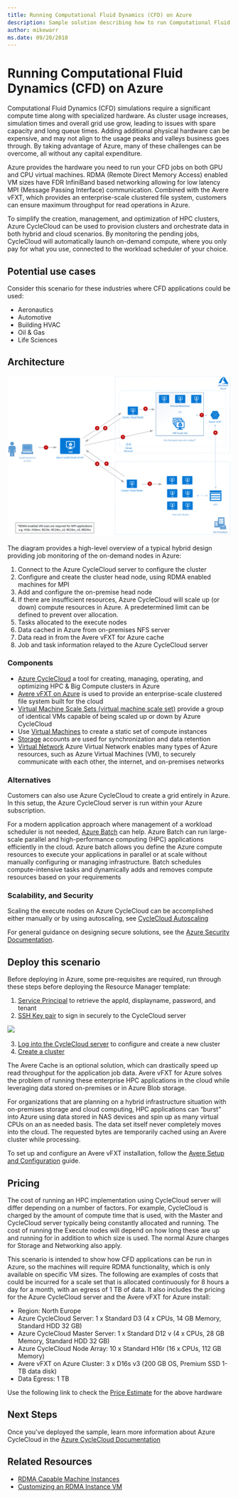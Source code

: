 ```yaml
---
title: Running Computational Fluid Dynamics (CFD) on Azure
description: Sample solution describing how to run Computational Fluid Dynamics (CFD) on Azure
author: mikewarr
ms.date: 09/20/2018
---
```

# Running Computational Fluid Dynamics (CFD) on Azure

Computational Fluid Dynamics (CFD) simulations require a significant compute time along with specialized hardware. As cluster usage increases, simulation times and overall grid use grow, leading to issues with spare capacity and long queue times. Adding additional physical hardware can be expensive, and may not align to the usage peaks and valleys business goes through. By taking advantage of Azure, many of these challenges can be overcome, all without any capital expenditure.

Azure provides the hardware you need to run your CFD jobs on both GPU and CPU virtual machines. RDMA (Remote Direct Memory Access) enabled VM sizes have FDR InfiniBand based networking allowing for low latency MPI (Message Passing Interface) communication. Combined with the Avere vFXT, which provides an enterprise-scale clustered file system, customers can ensure maximum throughput for read operations in Azure.

To simplify the creation, management, and optimization of HPC clusters, Azure CycleCloud can be used to provision clusters and orchestrate data in both hybrid and cloud scenarios. By monitoring the pending jobs, CycleCloud will automatically launch on-demand compute, where you only pay for what you use, connected to the workload scheduler of your choice.

## Potential use cases

Consider this scenario for these industries where CFD applications could be used:

* Aeronautics
* Automotive
* Building HVAC
* Oil & Gas
* Life Sciences

## Architecture

![alt text][cyclearch]

The diagram provides a high-level overview of a typical hybrid design providing job monitoring of the on-demand nodes in Azure:

1. Connect to the Azure CycleCloud server to configure the cluster
2. Configure and create the cluster head node, using RDMA enabled machines for MPI 
3. Add and configure the on-premise head node
4. If there are insufficient resources, Azure CycleCloud will scale up (or down) compute resources in Azure. A predetermined limit can be defined to prevent over allocation.
5. Tasks allocated to the execute nodes
6. Data cached in Azure from on-premises NFS server
7. Data read in from the Avere vFXT for Azure cache
8. Job and task information relayed to the Azure CycleCloud server


### Components

* [Azure CycleCloud][cyclecloud] a tool for creating, managing, operating, and optimizing HPC & Big Compute clusters in Azure
* [Avere vFXT on Azure][avere] is used to provide an enterprise-scale clustered file system built for the cloud
* [Virtual Machine Scale Sets (virtual machine scale set)][vmss] provide a group of identical VMs capable of being scaled up or down by Azure CycleCloud
* Use [Virtual Machines][vms] to create a static set of compute instances
* [Storage][storage] accounts are used for synchronization and data retention
* [Virtual Network][vnet] Azure Virtual Network enables many types of Azure resources, such as Azure Virtual Machines (VM), to securely communicate with each other, the internet, and on-premises networks

### Alternatives

Customers can also use Azure CycleCloud to create a grid entirely in Azure.  In this setup, the Azure CycleCloud server is run within your Azure subscription.

For a modern application approach where management of a workload scheduler is not needed, [Azure Batch][batch] can help. Azure Batch can run large-scale parallel and high-performance computing (HPC) applications efficiently in the cloud. Azure batch allows you define the Azure compute resources to execute your applications in parallel or at scale without manually configuring or managing infrastructure. Batch schedules compute-intensive tasks and dynamically adds and removes compute resources based on your requirements

### Scalability, and Security

Scaling the execute nodes on Azure CycleCloud can be accomplished either manually or by using autoscaling, see [CycleCloud Autoscaling][cycle-scale]

For general guidance on designing secure solutions, see the [Azure Security Documentation][security].

## Deploy this scenario

Before deploying in Azure, some pre-requisites are required, run through these steps before deploying the Resource Manager template:
1. [Service Principal][cycle-svcprin] to retrieve the appId, displayname, password, and tenant
2. [SSH Key pair][cycle-ssh] to sign in securely to the CycleCloud server

<a href="https://portal.azure.com/#create/Microsoft.Template/uri/https%3A%2F%2Fraw.githubusercontent.com%2FCycleCloudCommunity%2Fcyclecloud_arm%2Fmaster%2Fazuredeploy.json" target="_blank">
    <img src="http://azuredeploy.net/deploybutton.png"/>
</a>

3. [Log into the CycleCloud server][cycle-login] to configure and create a new cluster
4. [Create a cluster][cycle-create] 

The Avere Cache is an optional solution, which can drastically speed up read throughput for the application job data. Avere vFXT for Azure solves the problem of running these enterprise HPC applications in the cloud while leveraging data stored on-premises or in Azure Blob storage.

For organizations that are planning on a hybrid infrastructure situation with on-premises storage and cloud computing, HPC applications can “burst” into Azure using data stored in NAS devices and spin up as many virtual CPUs on an as needed basis. The data set itself never completely moves into the cloud. The requested bytes are temporarily cached using an Avere cluster while processing.

To set up and configure an Avere vFXT installation, follow the [Avere Setup and Configuration][avere] guide.

## Pricing

The cost of running an HPC implementation using CycleCloud server will differ depending on a number of factors. For example, CycleCloud is charged by the amount of compute time that is used, with the Master and CycleCloud server typically being constantly allocated and running. The cost of running the Execute nodes will depend on how long these are up and running for in addition to which size is used. The normal Azure charges for Storage and Networking also apply.  

This scenario is intended to show how CFD applications can be run in Azure, so the machines will require RDMA functionality, which is only available on specific VM sizes. The following are examples of costs that could be incurred for a scale set that is allocated continuously for 8 hours a day for a month, with an egress of 1 TB of data. It also includes the pricing for the Azure CycleCloud server and the Avere vFXT for Azure install:

* Region: North Europe
* Azure CycleCloud Server: 1 x Standard D3 (4 x CPUs, 14 GB Memory, Standard HDD 32 GB)
* Azure CycleCloud Master Server: 1 x Standard D12 v (4 x CPUs, 28 GB Memory, Standard HDD 32 GB)
* Azure CycleCloud Node Array: 10 x Standard H16r (16 x CPUs, 112 GB Memory)
* Avere vFXT on Azure Cluster: 3 x D16s v3 (200 GB OS, Premium SSD 1-TB data disk)
* Data Egress: 1 TB

Use the following link to check the [Price Estimate][pricing] for the above hardware

## Next Steps

Once you've deployed the sample, learn more information about Azure CycleCloud in the [Azure CycleCloud Documentation][cyclecloud]

## Related Resources

* [RDMA Capable Machine Instances][rdma]
* [Customizing an RDMA Instance VM][rdma-custom]



<!-- links -->
[calculator]: https://azure.com/e/
[availability]: /azure/architecture/checklist/availability
[resource-groups]: /azure/azure-resource-manager/resource-group-overview
[resiliency]: /azure/architecture/resiliency/
[security]: /azure/security/
[scalability]: /azure/architecture/checklist/scalability
[cyclearch]: media/Hybrid-HPC-Ref-Arch.png
[vmss]: https://docs.microsoft.com/en-us/azure/virtual-machine-scale-sets/overview
[cyclecloud]: https://docs.microsoft.com/en-us/azure/cyclecloud/
[rdma]: https://docs.microsoft.com/en-us/azure/virtual-machines/windows/sizes-hpc#rdma-capable-instances
[gpu]: https://docs.microsoft.com/en-us/azure/virtual-machines/windows/sizes-gpu
[hpcsizes]: https://docs.microsoft.com/en-us/azure/virtual-machines/windows/sizes-hpc
[vms]: https://docs.microsoft.com/en-us/azure/virtual-machines/
[storage]: https://azure.microsoft.com/services/storage/
[low-pri]: https://docs.microsoft.com/en-ca/azure/virtual-machine-scale-sets/virtual-machine-scale-sets-use-low-priority
[batch]: https://docs.microsoft.com/en-us/azure/batch/
[avere]: https://github.com/Azure/Avere/blob/master/README.md
[vnet]: https://docs.microsoft.com/en-us/azure/virtual-network/
[cycle-prereq]: https://docs.microsoft.com/en-us/azure/cyclecloud/quickstart-install-cyclecloud#prerequisites
[cycle-svcprin]: https://docs.microsoft.com/en-us/azure/cyclecloud/quickstart-install-cyclecloud#service-principal
[cycle-ssh]: https://docs.microsoft.com/en-us/azure/cyclecloud/quickstart-install-cyclecloud#ssh-keypair
[cycle-login]: https://docs.microsoft.com/en-us/azure/cyclecloud/quickstart-install-cyclecloud#log-into-the-cyclecloud-application-server
[cycle-create]: https://docs.microsoft.com/en-us/azure/cyclecloud/quickstart-create-and-run-cluster
[rdma]: https://docs.microsoft.com/en-us/azure/virtual-machines/windows/sizes-hpc#rdma-capable-instances
[rdma-custom]: https://docs.microsoft.com/en-us/azure/virtual-machines/linux/classic/rdma-cluster#customize-the-vm
[pricing]: https://azure.com/e/53030a04a2ab47a289156e2377a4247a
[cycle-scale]: https://docs.microsoft.com/en-us/azure/cyclecloud/autoscale
